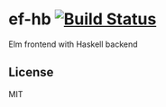 # ef-hb [![Build Status](https://travis-ci.org/hendriklammers/ef-hb.svg?branch=master)](https://travis-ci.org/hendriklammers/ef-hb)

Elm frontend with Haskell backend


## License

MIT
